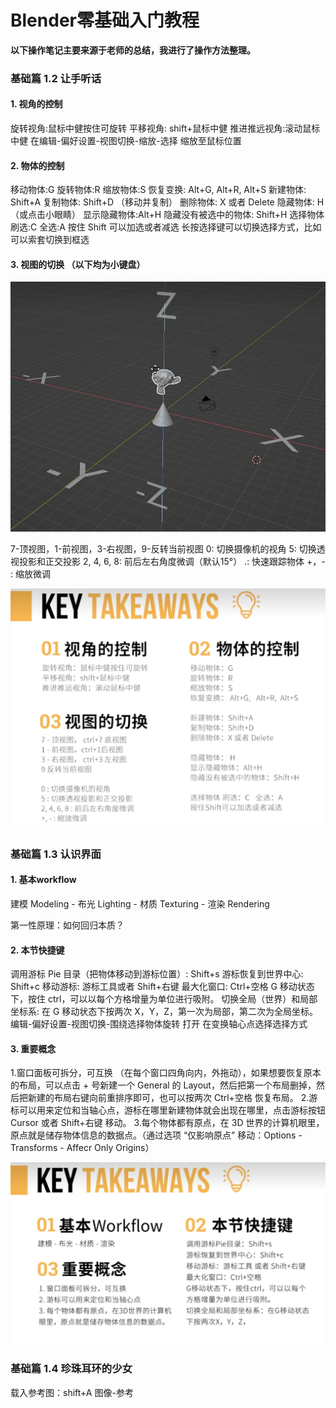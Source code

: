 # Blender零基础入门教程

**以下操作笔记主要来源于老师的总结，我进行了操作方法整理。**

### 基础篇 1.2 让手听话

#### 1. 视角的控制

旋转视角:鼠标中健按住可旋转
平移视角: shift+鼠标中健
推进推远视角:滚动鼠标中健
在编辑-偏好设置-视图切换-缩放-选择 缩放至鼠标位置

#### 2. 物体的控制

移动物体:G   旋转物体:R   缩放物体:S
恢复变换: Alt+G, Alt+R, Alt+S
新建物体: Shift+A
复制物体: Shift+D  （移动并复制）
删除物体: X 或者 Delete
隐藏物体: H （或点击小眼睛）  显示隐藏物体:Alt+H
隐藏没有被选中的物体: Shift+H
选择物体 刷选:C  全选:A   按住 Shift 可以加选或者减选
长按选择键可以切换选择方式，比如可以索套切换到框选

#### 3. 视图的切换 （以下均为小键盘）

![1](assets/1.png)

7-顶视图，1-前视图，3-右视图，9-反转当前视图
0: 切换摄像机的视角
5: 切换透视投影和正交投影
2, 4, 6, 8: 前后左右角度微调（默认15°）
.: 快速跟踪物体
+，- : 缩放微调


![](assets/20241130_193449_1.png)


### 基础篇 1.3 认识界面

#### 1. 基本workflow

建模 Modeling - 布光 Lighting - 材质 Texturing - 渲染 Rendering

第一性原理：如何回归本质？

#### 2. 本节快捷键

调用游标 Pie 目录（把物体移动到游标位置）: Shift+s
游标恢复到世界中心: Shift+c
移动游标: 游标工具或者 Shift+右键
最大化窗口: Ctrl+空格
G 移动状态下，按住 ctrl，可以以每个方格增量为单位进行吸附。
切换全局（世界）和局部坐标系: 在 G 移动状态下按两次 X，Y，Z，第一次为局部，第二次为全局坐标。
编辑-偏好设置-视图切换-围绕选择物体旋转 打开
在变换轴心点选择选择方式

#### 3. 重要概念

1.窗口面板可拆分，可互换 （在每个窗口四角向内，外拖动），如果想要恢复原本的布局，可以点击 + 号新建一个 General 的 Layout，然后把第一个布局删掉，然后把新建的布局右键向前重排序即可，也可以按两次 Ctrl+空格 恢复布局。
2.游标可以用来定位和当轴心点，游标在哪里新建物体就会出现在哪里，点击游标按钮 Cursor 或者 Shift+右键 移动。
3.每个物体都有原点，在 3D 世界的计算机眼里，原点就是储存物体信息的数据点。（通过选项 “仅影响原点” 移动：Options - Transforms - Affecr Only Origins）

![](assets/20241130_193403_2.png)

### 基础篇 1.4 珍珠耳环的少女

载入参考图：shift+A  图像-参考
